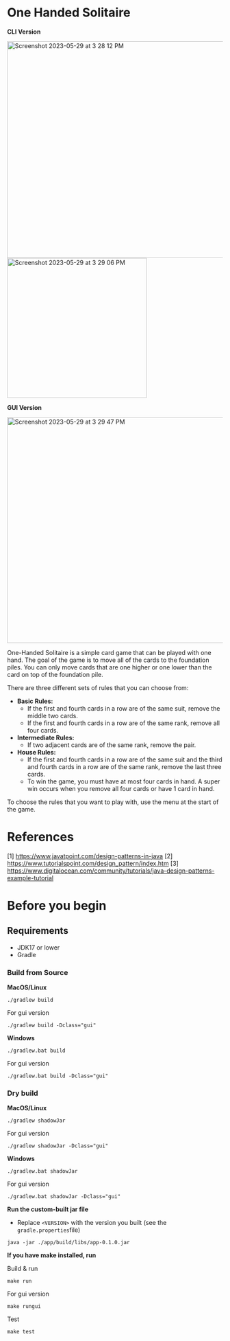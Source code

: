 

# One Handed Solitaire

**CLI Version**

<img width="505" alt="Screenshot 2023-05-29 at 3 28 12 PM" src="https://github.com/vgnshiyer/One-handed-solitaire/assets/39982819/4b6fa0d6-80a8-4272-9bed-cb499d785a53">
<img width="326" alt="Screenshot 2023-05-29 at 3 29 06 PM" src="https://github.com/vgnshiyer/One-handed-solitaire/assets/39982819/f68f51fe-fa88-49ea-aa87-334efb2a7b8d">

**GUI Version**

<img width="526" alt="Screenshot 2023-05-29 at 3 29 47 PM" src="https://github.com/vgnshiyer/One-handed-solitaire/assets/39982819/28ce22bf-9db7-4346-828e-cace2ff5e3ff">

One-Handed Solitaire is a simple card game that can be played with one hand. The goal of the game is to move all of the cards to the foundation piles. You can only move cards that are one higher or one lower than the card on top of the foundation pile.

There are three different sets of rules that you can choose from:

-   **Basic Rules:**
    -   If the first and fourth cards in a row are of the same suit, remove the middle two cards.
    -   If the first and fourth cards in a row are of the same rank, remove all four cards.
-   **Intermediate Rules:**
    -   If two adjacent cards are of the same rank, remove the pair.
-   **House Rules:**
    -   If the first and fourth cards in a row are of the same suit and the third and fourth cards in a row are of the same rank, remove the last three cards.
    -   To win the game, you must have at most four cards in hand. A super win occurs when you remove all four cards or have 1 card in hand.

To choose the rules that you want to play with, use the menu at the start of the game.

# References

[1] https://www.javatpoint.com/design-patterns-in-java
[2] https://www.tutorialspoint.com/design_pattern/index.htm
[3] https://www.digitalocean.com/community/tutorials/java-design-patterns-example-tutorial

# Before you begin

## Requirements

- JDK17 or lower
- Gradle

### Build from Source

**MacOS/Linux**
```
./gradlew build
```
For gui version
```
./gradlew build -Dclass="gui"
```

**Windows**
```
./gradlew.bat build
```
For gui version
```
./gradlew.bat build -Dclass="gui"
```
### Dry build

**MacOS/Linux**
```
./gradlew shadowJar
```
For gui version
```
./gradlew shadowJar -Dclass="gui"
```
**Windows**
```
./gradlew.bat shadowJar
```
For gui version
```
./gradlew.bat shadowJar -Dclass="gui"
```

**Run the custom-built jar file**

- Replace `<VERSION>` with the version you built (see the `gradle.properties`file)
```
java -jar ./app/build/libs/app-0.1.0.jar
```

**If you have make installed, run**

Build & run
```
make run
```
For gui version
```
make rungui
```
Test
```
make test
```
